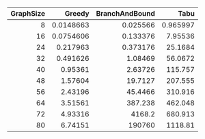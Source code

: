|   GraphSize |    Greedy |   BranchAndBound |        Tabu |
|------------:|----------:|-----------------:|------------:|
|           8 | 0.0148663 |         0.025566 |    0.965997 |
|          16 | 0.0754606 |         0.133376 |    7.95536  |
|          24 | 0.217963  |         0.373176 |   25.1684   |
|          32 | 0.491626  |         1.08469  |   56.0672   |
|          40 | 0.95361   |         2.63726  |  115.757    |
|          48 | 1.57604   |        19.7127   |  207.555    |
|          56 | 2.43196   |        45.4466   |  310.916    |
|          64 | 3.51561   |       387.238    |  462.048    |
|          72 | 4.93316   |      4168.2      |  680.913    |
|          80 | 6.74151   |    190760        | 1118.81     |
